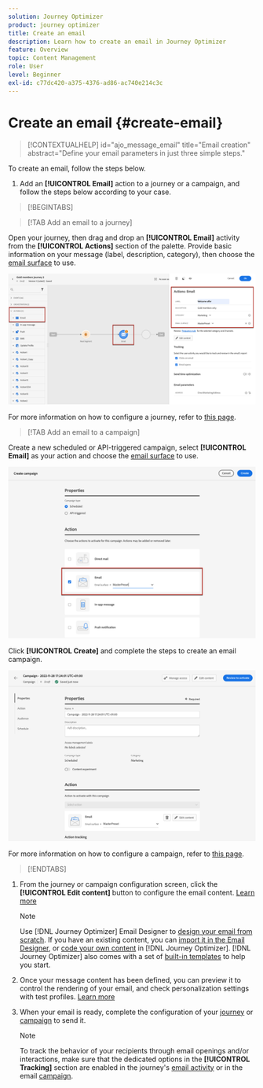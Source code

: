 ```yaml
---
solution: Journey Optimizer
product: journey optimizer
title: Create an email
description: Learn how to create an email in Journey Optimizer
feature: Overview
topic: Content Management
role: User
level: Beginner
exl-id: c77dc420-a375-4376-ad86-ac740e214c3c
---
```

# Create an email {#create-email}

>[!CONTEXTUALHELP]
>id="ajo_message_email"
>title="Email creation"
>abstract="Define your email parameters in just three simple steps."

To create an email, follow the steps below.

1. Add an **[!UICONTROL Email]** action to a journey or a campaign, and follow the steps below according to your case.

>[!BEGINTABS]

>[!TAB Add an email to a journey]

Open your journey, then drag and drop an **[!UICONTROL Email]** activity from the **[!UICONTROL Actions]** section of the palette. Provide basic information on your message (label, description, category), then choose the [email surface](email-settings.md) to use.

![](assets/email_journey.png)

For more information on how to configure a journey, refer to [this page](../building-journeys/journey-gs.md).

>[!TAB Add an email to a campaign]

Create a new scheduled or API-triggered campaign, select **[!UICONTROL Email]** as your action and choose the [email surface](email-settings.md) to use.

![](assets/email_campaign.png)
   
<!--
    From the **[!UICONTROL Action]** section, specify if you want to track how your recipients react to your delivery: you can track email opens, and/or clicks on links and buttons in your email.
    ![](assets/email_campaign_tracking.png)
-->

Click **[!UICONTROL Create]** and complete the steps to create an email campaign.

![](assets/email_campaign_steps.png)

For more information on how to configure a campaign, refer to [this page](../campaigns/get-started-with-campaigns.md).

>[!ENDTABS]

1. From the journey or campaign configuration screen, click the **[!UICONTROL Edit content]** button to configure the email content. [Learn more](design-emails.md)

    >[!NOTE]
    >
    >Use [!DNL Journey Optimizer] Email Designer to [design your email from scratch](../email/create-email-content.md). If you have an existing content, you can [import it in the Email Designer](../email/existing-content.md), or [code your own content](../email/code-content.md) in [!DNL Journey Optimizer]. [!DNL Journey Optimizer] also comes with a set of [built-in templates](email-templates.md) to help you start.

1. Once your message content has been defined, you can preview it to control the rendering of your email, and check personalization settings with test profiles. [Learn more](preview.md)

1. When your email is ready, complete the configuration of your [journey](../building-journeys/journey-gs.md) or [campaign](../campaigns/create-campaign.md) to send it.

    >[!NOTE]
    >
    >To track the behavior of your recipients through email openings and/or interactions, make sure that the dedicated options in the **[!UICONTROL Tracking]** section are enabled in the journey's [email activity](../building-journeys/journeys-message.md) or in the email [campaign](../campaigns/create-campaign.md).

<!--

## Define your email content {#email-content}

Use [!DNL Journey Optimizer] Email Designer to [design your email from scratch](../email/create-email-content.md). If you have an existing content, you can [import it in the Email Designer](../email/existing-content.md), or [code your own content](../email/code-content.md) in [!DNL Journey Optimizer]. 

[!DNL Journey Optimizer] comes with a set of [built-in templates](email-templates.md) to help you start. Any email can also be saved as a template.

Use [!DNL Journey Optimizer] Expression editor to personalize your messages with profiles' data. For more on personalization, refer to [this section](../personalization/personalize.md).

Adapt the content of your messages to the targeted profiles by using [!DNL Journey Optimizer] dynamic content capabilities. [Get started with dynamic content](../personalization/get-started-dynamic-content.md)

## Email tracking {#email-tracking}

If you want to track the behavior of your recipients through openings and/or clicks on links, enable the following options: **[!UICONTROL Email opens]** and **[!UICONTROL Click on email]**. 

Learn more about tracking in [this section](message-tracking.md).

## Validate your email content {#email-content-validate}

Control the rendering of your email, and check personalization settings with test profiles, using the preview section on the left-hand side. For more on this, refer to [this section](preview.md).

![](assets/messages-simple-preview.png)

You must also check alerts in the upper section of the editor.  Some of them are simple warnings, but others can prevent you from using the message. Learn more in [this section](alerts.md).

-->


